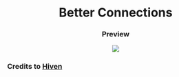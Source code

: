 <h1 align=center> Better Connections </h1>
<h3 align=center> Preview </h1>

<p align=center>
  <img width:"auto" height:"auto" src="https://i.imgur.com/ryOxWeJ.png" </img>
  
### Credits to [Hiven](https://github.com/botatooo)
